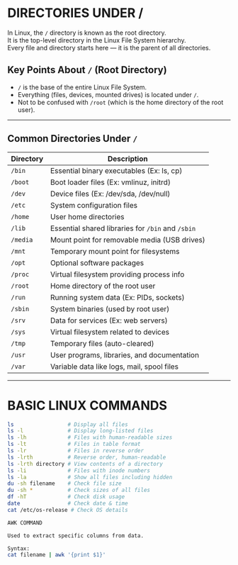 # DIRECTORIES UNDER /

In Linux, the `/` directory is known as the root directory.  
It is the top-level directory in the Linux File System hierarchy.  
Every file and directory starts here — it is the parent of all directories.

## Key Points About `/` (Root Directory)
- `/` is the base of the entire Linux File System.  
- Everything (files, devices, mounted drives) is located under `/`.  
- Not to be confused with `/root` (which is the home directory of the root user).  

---

## Common Directories Under `/`

| Directory | Description |
|-----------|-------------|
| `/bin`    | Essential binary executables (Ex: ls, cp) |
| `/boot`   | Boot loader files (Ex: vmlinuz, initrd) |
| `/dev`    | Device files (Ex: /dev/sda, /dev/null) |
| `/etc`    | System configuration files |
| `/home`   | User home directories |
| `/lib`    | Essential shared libraries for `/bin` and `/sbin` |
| `/media`  | Mount point for removable media (USB drives) |
| `/mnt`    | Temporary mount point for filesystems |
| `/opt`    | Optional software packages |
| `/proc`   | Virtual filesystem providing process info |
| `/root`   | Home directory of the root user |
| `/run`    | Running system data (Ex: PIDs, sockets) |
| `/sbin`   | System binaries (used by root user) |
| `/srv`    | Data for services (Ex: web servers) |
| `/sys`    | Virtual filesystem related to devices |
| `/tmp`    | Temporary files (auto-cleared) |
| `/usr`    | User programs, libraries, and documentation |
| `/var`    | Variable data like logs, mail, spool files |

---

# BASIC LINUX COMMANDS

```bash
ls                 # Display all files
ls -l              # Display long-listed files
ls -lh             # Files with human-readable sizes
ls -lt             # Files in table format
ls -lr             # Files in reverse order
ls -lrth           # Reverse order, human-readable
ls -lrth directory # View contents of a directory
ls -li             # Files with inode numbers
ls -la             # Show all files including hidden
du -sh filename    # Check file size
du -sh *           # Check sizes of all files
df -hT             # Check disk usage
date               # Check date & time
cat /etc/os-release # Check OS details

AWK COMMAND

Used to extract specific columns from data.

Syntax:
cat filename | awk '{print $1}'



